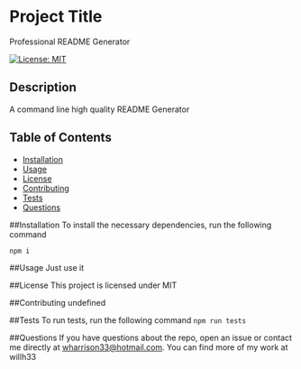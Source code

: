 # Project Title
Professional README Generator

[![License: MIT](https://img.shields.io/badge/License-MIT-yellow.svg)](https://opensource.org/licenses/MIT)

## Description
A command line high quality README Generator

## Table of Contents
* [Installation](#installation)
* [Usage](#usage)
* [License](#license)
* [Contributing](#contributing)
* [Tests](#tests)
* [Questions](#questions)

##Installation
To install the necessary dependencies, run the following command

`npm i`

##Usage
Just use it


##License
This project is licensed under MIT

##Contributing
undefined

##Tests
To run tests, run the following command
`npm run tests`

##Questions
If you have questions about the repo, open an issue or contact me directly at wharrison33@hotmail.com. You can find more of my work at willh33
